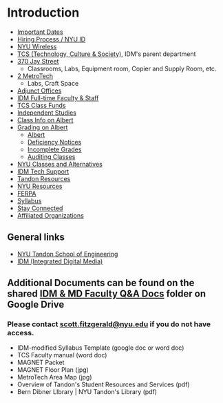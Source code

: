 # Introduction

* [Important Dates](important_dates.md)
* [Hiring Process / NYU ID](uploading_i9_and_tax_forms.md)
* [NYU Wireless](nyu_wireless.md)
* [TCS \(Technology, Culture & Society\)](tcs.md), IDM's parent department
* [370 Jay Street](370Jay.md)
  * Classrooms, Labs, Equipment room, Copier and Supply Room, etc.
* [2 MetroTech](chapter1.md)
  * Labs, Craft Space
* [Adjunct Offices](adjunctoffices_md.md)
* [IDM Full-time Faculty & Staff](idm_faculty_and_staff.md)
* [TCS Class Funds](tcs_class_funds.md)
* [Independent Studies](independent_studies.md)
* [Class Info on Albert](class_roster.md)
* [Grading on Albert](grading/)
  * [Albert](grading/albert_roster__grading.md)
  * [Deficiency Notices](grading/deficiency_notices.md)
  * [Incomplete Grades](grading/incomplete_grades.md)
  * [Auditing Classes](grading/auditing_classes.md)
* [NYU Classes and Alternatives](nyu_classes.md)
* [IDM Tech Support](idm__bxmc_tech_support.md)
* [Tandon Resources](soe_resources.md)
* [NYU Resources](nyu_resources.md)
* [FERPA](ferpa.md)
* [Syllabus](syllabi.md)
* [Stay Connected](stay_connected.md)
* [Affiliated Organizations](affiliated_organizations.md)

## General links
* [NYU Tandon School of Engineering](http://engineering.nyu.edu)
* [IDM \(Integrated Digital Media\)](http://idm.engineering.nyu.edu)

## Additional Documents can be found on the shared [IDM & MD Faculty Q&A Docs](https://drive.google.com/open?id=0B3GbS-Wqk2AHNUhHdkswemxud2c) folder on Google Drive

### Please contact scott.fitzgerald@nyu.edu if you do not have access.

* IDM-modified Syllabus Template \(google doc or word doc\)
* TCS Faculty manual \(word doc\)
* MAGNET Packet 
* MAGNET Floor Plan \(jpg\)
* MetroTech Area Map \(jpg\)
* Overview of Tandon's Student Resources and Services \(pdf\)
* Bern Dibner LIbrary \| NYU Tandon's Library \(pdf\)

